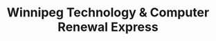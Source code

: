---
title: "Winnipeg Technology & Computer Renewal Express"
url: /winnipeg/winnipeg-technology-and-computer-renewal-express/
shop: computer
---